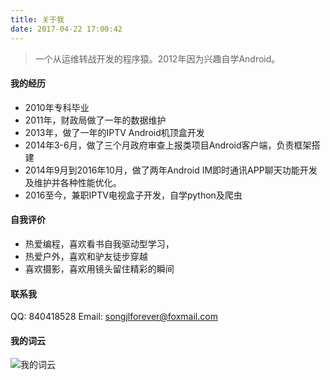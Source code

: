 ```yaml
---
title: 关于我
date: 2017-04-22 17:00:42
---
```


>一个从运维转战开发的程序猿。2012年因为兴趣自学Android。

#### 我的经历
- 2010年专科毕业
- 2011年，财政局做了一年的数据维护
- 2013年，做了一年的IPTV Android机顶盒开发
- 2014年3-6月，做了三个月政府审查上报类项目Android客户端，负责框架搭建
- 2014年9月到2016年10月，做了两年Android IM即时通讯APP聊天功能开发及维护并各种性能优化。
- 2016至今，兼职IPTV电视盒子开发，自学python及爬虫

#### 自我评价
- 热爱编程，喜欢看书自我驱动型学习，
- 热爱户外，喜欢和驴友徒步穿越
- 喜欢摄影，喜欢用镜头留住精彩的瞬间

#### 联系我

QQ:	840418528
Email:	songjlforever@foxmail.com

#### 我的词云

![我的词云](http://othg5ggzi.bkt.clouddn.com/%E6%88%91%E7%9A%84%E8%AF%8D%E4%BA%91.png)

